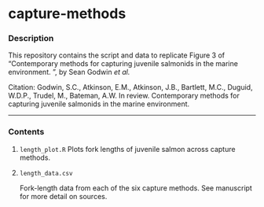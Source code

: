 # capture-methods

### Description ###
This repository contains the script and data to replicate Figure 3 of “Contemporary methods for capturing juvenile salmonids in the marine environment. ”, by Sean Godwin _et al._

Citation: Godwin, S.C., Atkinson, E.M., Atkinson, J.B., Bartlett, M.C., Duguid, W.D.P., Trudel, M., Bateman, A.W. In review. Contemporary methods for capturing juvenile salmonids in the marine environment. 

-------
### Contents ###

1. `length_plot.R`
Plots fork lengths of juvenile salmon across capture methods.
2. `length_data.csv`

   Fork-length data from each of the six capture methods. See manuscript for more detail on sources.
